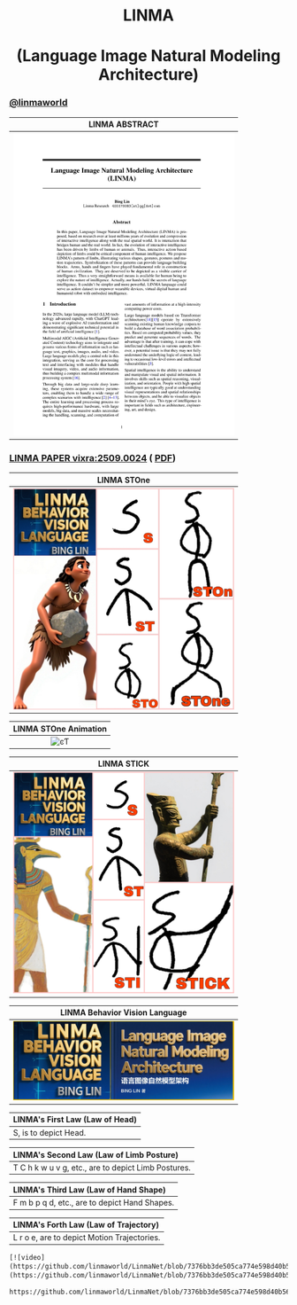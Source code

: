 <div align="center">

# LINMA

# (Language Image Natural Modeling Architecture)
</div>

###   [@linmaworld](https://x.com/linmaworld)

| LINMA ABSTRACT |
|:---:|
| <img src="images/linma_abstract.jpg" width="400" alt="ͼƬ"> | 

###  [LINMA PAPER vixra:2509.0024](https://vixra.org/abs/2509.0024) (  [PDF](https://vixra.org/pdf/2509.0024v1.pdf))

| LINMA STOne |
|:---:|
| <img src="images/linma_STOne.jpg" width="400" alt="ͼƬ"> | 

| LINMA STOne Animation|
|:---:|
| <img src="images/linma_STOne1.gif" width="400" alt="ͼƬ"> | 

| LINMA STICK |
|:---:|
| <img src="images/linma_STICK.jpg" width="400" alt="ͼƬ"> | 

| LINMA Behavior Vision Language |
|:---:|
| <img src="images/linma_cover.jpg" width="400" alt="ͼƬ"> | 

| LINMA's First Law (Law of Head) |
|:---|
| S, is to depict Head. |

| LINMA's Second Law (Law of Limb Posture) |
|:---|
| T C h k w u v g, etc., are to depict Limb Postures. |

| LINMA's Third Law (Law of Hand Shape) |
|:---|
| F m b p q d, etc., are to depict Hand Shapes. |

| LINMA's Forth Law (Law of Trajectory) |
|:---|
| L r o e, are to depict Motion Trajectories. |

```
[![video](https://github.com/linmaworld/LinmaNet/blob/7376bb3de505ca774e598d40b56a5a86fc62c6f0/images/linma_STOne.mp4)](https://github.com/linmaworld/LinmaNet/blob/7376bb3de505ca774e598d40b56a5a86fc62c6f0/images/linma_STOne.mp4)
```


```
https://github.com/linmaworld/LinmaNet/blob/7376bb3de505ca774e598d40b56a5a86fc62c6f0/images/linma_STOne.mp4
```










